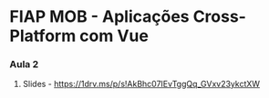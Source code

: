 # FIAP MOB - Aplicações Cross-Platform com Vue
### Aula 2

1.  Slides - https://1drv.ms/p/s!AkBhc07IEvTggQq_GVxv23ykctXW